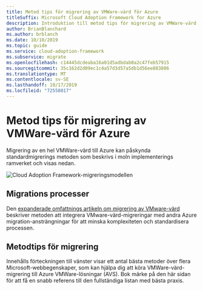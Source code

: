 ```yaml
---
title: Metod tips för migrering av VMWare-värd för Azure
titleSuffix: Microsoft Cloud Adoption Framework for Azure
description: Introduktion till metod tips för migrering av VMWare-värd för Azure
author: BrianBlanchard
ms.author: brblanch
ms.date: 10/10/2019
ms.topic: guide
ms.service: cloud-adoption-framework
ms.subservice: migrate
ms.openlocfilehash: c14445dcdeaba16a01d5adbdab0a2c47feb57915
ms.sourcegitcommit: 35c162d2d09ec1c4a57d3d57a5db1d56ee883806
ms.translationtype: MT
ms.contentlocale: sv-SE
ms.lasthandoff: 10/17/2019
ms.locfileid: "72558017"
---
```

# <a name="vmware-host-migration-best-practices-for-azure"></a>Metod tips för migrering av VMWare-värd för Azure

Migrering av en hel VMWare-värd till Azure kan påskynda standardmigrerings metoden som beskrivs i moln implementerings ramverket och visas nedan.

![Cloud Adoption Framework-migreringsmodellen](../../_images/operational-transformation-migrate.png)

## <a name="migration-processes"></a>Migrations processer

Den [expanderade omfattnings artikeln om migrering av VMware-värd](../expanded-scope/vmware-host.md) beskriver metoden att integrera VMware-värd-migreringar med andra Azure migration-ansträngningar för att minska komplexiteten och standardisera processen.

## <a name="migration-best-practices"></a>Metodtips för migrering

Innehålls förteckningen till vänster visar ett antal bästa metoder över flera Microsoft-webbegenskaper, som kan hjälpa dig att köra VMWare-värd-migrering till Azure VMWare-lösningar (AVS). Bok märke på den här sidan för att få en snabb referens till den fullständiga listan med bästa praxis.
